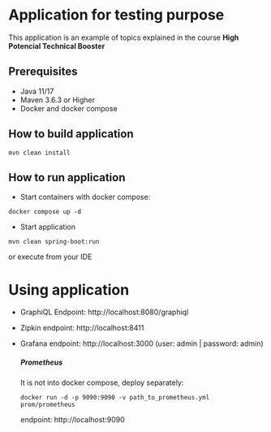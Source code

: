 # Application for testing purpose

This application is an example of topics explained in the course **High Potencial Technical Booster**

## Prerequisites

- Java 11/17
- Maven 3.6.3 or Higher
- Docker and docker compose

## How to build application

```
mvn clean install
```

## How to run application

- Start containers with docker compose:

```
docker compose up -d
```

- Start application

```
mvn clean spring-boot:run
```

or execute from your IDE

# Using application

- GraphiQL Endpoint: http://localhost:8080/graphiql
- Zipkin endpoint: http://localhost:8411
- Grafana endpoint: http://localhost:3000
   (user: admin  | password: admin)
   
   ##### Prometheus 
   It is not into docker compose, deploy separately:
   
   `docker run -d -p 9090:9090 -v path_to_prometheus.yml prom/prometheus`
   
   endpoint: http://localhost:9090
